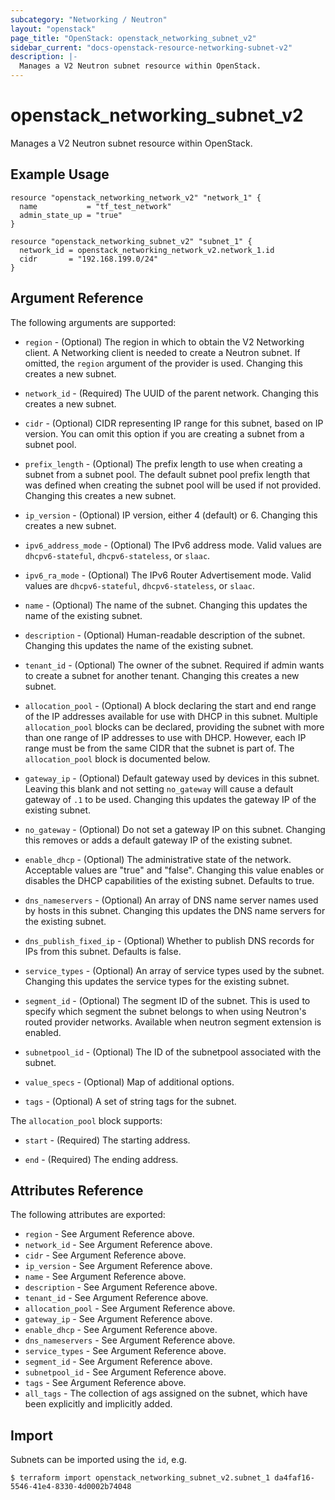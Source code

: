 ```yaml
---
subcategory: "Networking / Neutron"
layout: "openstack"
page_title: "OpenStack: openstack_networking_subnet_v2"
sidebar_current: "docs-openstack-resource-networking-subnet-v2"
description: |-
  Manages a V2 Neutron subnet resource within OpenStack.
---
```


# openstack\_networking\_subnet\_v2

Manages a V2 Neutron subnet resource within OpenStack.

## Example Usage

```hcl
resource "openstack_networking_network_v2" "network_1" {
  name           = "tf_test_network"
  admin_state_up = "true"
}

resource "openstack_networking_subnet_v2" "subnet_1" {
  network_id = openstack_networking_network_v2.network_1.id
  cidr       = "192.168.199.0/24"
}
```

## Argument Reference

The following arguments are supported:

* `region` - (Optional) The region in which to obtain the V2 Networking client.
  A Networking client is needed to create a Neutron subnet. If omitted, the
  `region` argument of the provider is used. Changing this creates a new
  subnet.

* `network_id` - (Required) The UUID of the parent network. Changing this
  creates a new subnet.

* `cidr` - (Optional) CIDR representing IP range for this subnet, based on IP
  version. You can omit this option if you are creating a subnet from a
  subnet pool.

* `prefix_length` - (Optional) The prefix length to use when creating a subnet
  from a subnet pool. The default subnet pool prefix length that was defined
  when creating the subnet pool will be used if not provided. Changing this
  creates a new subnet.

* `ip_version` - (Optional) IP version, either 4 (default) or 6. Changing this creates a
    new subnet.

* `ipv6_address_mode` - (Optional) The IPv6 address mode. Valid values are
  `dhcpv6-stateful`, `dhcpv6-stateless`, or `slaac`.

* `ipv6_ra_mode` - (Optional) The IPv6 Router Advertisement mode. Valid values
  are `dhcpv6-stateful`, `dhcpv6-stateless`, or `slaac`.

* `name` - (Optional) The name of the subnet. Changing this updates the name of
  the existing subnet.

* `description` - (Optional) Human-readable description of the subnet. Changing this
  updates the name of the existing subnet.

* `tenant_id` - (Optional) The owner of the subnet. Required if admin wants to
  create a subnet for another tenant. Changing this creates a new subnet.

* `allocation_pool` - (Optional) A block declaring the start and end range of
  the IP addresses available for use with DHCP in this subnet. Multiple
  `allocation_pool` blocks can be declared, providing the subnet with more
  than one range of IP addresses to use with DHCP. However, each IP range
  must be from the same CIDR that the subnet is part of.
  The `allocation_pool` block is documented below.

* `gateway_ip` - (Optional)  Default gateway used by devices in this subnet.
  Leaving this blank and not setting `no_gateway` will cause a default
  gateway of `.1` to be used. Changing this updates the gateway IP of the
  existing subnet.

* `no_gateway` - (Optional) Do not set a gateway IP on this subnet. Changing
    this removes or adds a default gateway IP of the existing subnet.

* `enable_dhcp` - (Optional) The administrative state of the network.
  Acceptable values are "true" and "false". Changing this value enables or
  disables the DHCP capabilities of the existing subnet. Defaults to true.

* `dns_nameservers` - (Optional) An array of DNS name server names used by hosts
  in this subnet. Changing this updates the DNS name servers for the existing
  subnet.

* `dns_publish_fixed_ip` - (Optional) Whether to publish DNS records for IPs
  from this subnet. Defaults is false.

* `service_types` - (Optional) An array of service types used by the subnet.
  Changing this updates the service types for the existing subnet.

* `segment_id` - (Optional) The segment ID of the subnet. This is used to
  specify which segment the subnet belongs to when using Neutron's routed
  provider networks. Available when neutron segment extension is enabled.

* `subnetpool_id` - (Optional) The ID of the subnetpool associated with the subnet.

* `value_specs` - (Optional) Map of additional options.

* `tags` - (Optional) A set of string tags for the subnet.

The `allocation_pool` block supports:

* `start` - (Required) The starting address.

* `end` - (Required) The ending address.

## Attributes Reference

The following attributes are exported:

* `region` - See Argument Reference above.
* `network_id` - See Argument Reference above.
* `cidr` - See Argument Reference above.
* `ip_version` - See Argument Reference above.
* `name` - See Argument Reference above.
* `description` - See Argument Reference above.
* `tenant_id` - See Argument Reference above.
* `allocation_pool` - See Argument Reference above.
* `gateway_ip` - See Argument Reference above.
* `enable_dhcp` - See Argument Reference above.
* `dns_nameservers` - See Argument Reference above.
* `service_types` - See Argument Reference above.
* `segment_id` - See Argument Reference above.
* `subnetpool_id` - See Argument Reference above.
* `tags` - See Argument Reference above.
* `all_tags` - The collection of ags assigned on the subnet, which have been
  explicitly and implicitly added.

## Import

Subnets can be imported using the `id`, e.g.

```
$ terraform import openstack_networking_subnet_v2.subnet_1 da4faf16-5546-41e4-8330-4d0002b74048
```
